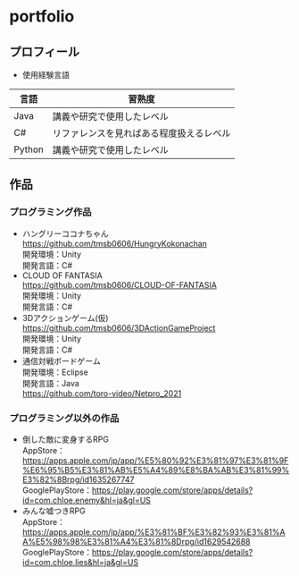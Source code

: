 # portfolio
## プロフィール
- 使用経験言語 <br>

| 言語 | 習熟度|
| ---- | ---- |
| Java | 講義や研究で使用したレベル |
| C# | リファレンスを見ればある程度扱えるレベル |
| Python | 講義や研究で使用したレベル |
## 作品
### プログラミング作品
- ハングリーココナちゃん <br>
https://github.com/tmsb0606/HungryKokonachan <br>
開発環境：Unity <br>
開発言語：C# <br>
- CLOUD OF FANTASIA <br>
https://github.com/tmsb0606/CLOUD-OF-FANTASIA <br>
開発環境：Unity <br>
開発言語：C# <br>
- 3Dアクションゲーム(仮) <br>
https://github.com/tmsb0606/3DActionGameProject <br>
開発環境：Unity <br>
開発言語：C# <br>
- 通信対戦ボードゲーム <br>
開発環境：Eclipse <br>
開発言語：Java <br>
https://github.com/toro-video/Netpro_2021
### プログラミング以外の作品
- 倒した敵に変身するRPG <br>
AppStore：https://apps.apple.com/jp/app/%E5%80%92%E3%81%97%E3%81%9F%E6%95%B5%E3%81%AB%E5%A4%89%E8%BA%AB%E3%81%99%E3%82%8Brpg/id1635267747 <br>
GooglePlayStore：https://play.google.com/store/apps/details?id=com.chloe.enemy&hl=ja&gl=US <br>
- みんな嘘つきRPG <br>
AppStore：https://apps.apple.com/jp/app/%E3%81%BF%E3%82%93%E3%81%AA%E5%98%98%E3%81%A4%E3%81%8Drpg/id1629542688 <br>
GooglePlayStore：https://play.google.com/store/apps/details?id=com.chloe.lies&hl=ja&gl=US <br>

